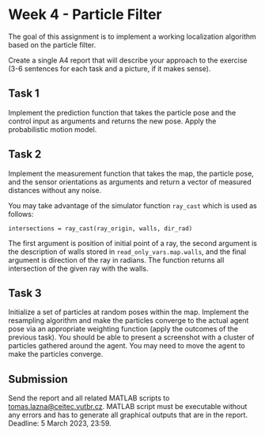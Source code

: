 # Week 4 - Particle Filter

The goal of this assignment is to implement a working localization algorithm based on the particle filter.

Create a single A4 report that will describe your approach to the exercise (3-6 sentences for each task and a picture, if it makes sense).

## Task 1

Implement the prediction function that takes the particle pose and the control input as arguments and returns the new pose. Apply the probabilistic motion model.

## Task 2

Implement the measurement function that takes the map, the particle pose, and the sensor orientations as arguments and return a vector of measured distances without any noise.

You may take advantage of the simulator function `ray_cast` which is used as follows:

`intersections = ray_cast(ray_origin, walls, dir_rad)`

The first argument is position of initial point of a ray, the second argument is the description of walls stored in `read_only_vars.map.walls`, and the final argument is direction of 
the ray in radians. The function returns all intersection of the given ray with the walls.


## Task 3

Initialize a set of particles at random poses within the map. Implement the resampling algorithm and make the particles converge to the actual agent pose via an appropriate weighting 
function (apply the outcomes of the previous task). You should be able to present a screenshot with a cluster of particles gathered around the agent. You may need to move the agent 
to make the particles converge.


## Submission

Send the report and all related MATLAB scripts to <tomas.lazna@ceitec.vutbr.cz>.
MATLAB script must be executable without any errors and has to generate all graphical outputs that are in the report.
Deadline: 5 March 2023, 23:59.
